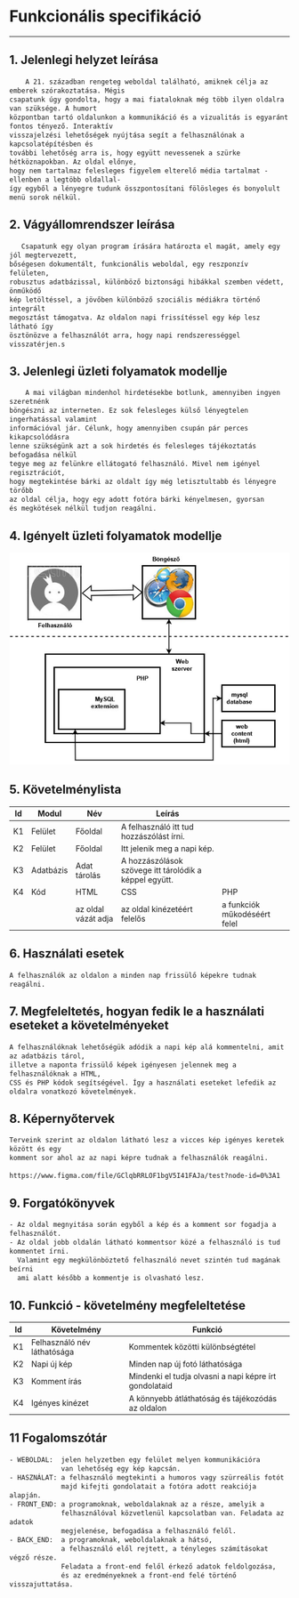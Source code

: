 # Funkcionális specifikáció
___
## 1. Jelenlegi helyzet leírása
        A 21. században rengeteg weboldal található, amiknek célja az emberek szórakoztatása. Mégis
    csapatunk úgy gondolta, hogy a mai fiataloknak még több ilyen oldalra van szüksége. A humort
    központban tartó oldalunkon a kommunikáció és a vizualitás is egyaránt fontos tényező. Interaktív
    visszajelzési lehetőségek nyújtása segít a felhasználónak a kapcsolatépítésben és 
    további lehetőség arra is, hogy együtt nevessenek a szürke hétköznapokban. Az oldal előnye,
    hogy nem tartalmaz felesleges figyelem elterelő média tartalmat -ellenben a legtöbb oldallal-
    így egyből a lényegre tudunk összpontosítani fölösleges és bonyolult menü sorok nélkül.

## 2. Vágyállomrendszer leírása
       Csapatunk egy olyan program írására határozta el magát, amely egy jól megtervezett,
    bőségesen dokumentált, funkcionális weboldal, egy reszponzív felületen,
    robusztus adatbázissal, különböző biztonsági hibákkal szemben védett, önműködő
    kép letöltéssel, a jövőben különböző szociális médiákra történő integrált
    megosztást támogatva. Az oldalon napi frissítéssel egy kép lesz látható így
    ösztönözve a felhasználót arra, hogy napi rendszerességgel visszatérjen.s

## 3. Jelenlegi üzleti folyamatok modellje
        A mai világban mindenhol hirdetésekbe botlunk, amennyiben ingyen szeretnénk
    böngészni az interneten. Ez sok felesleges külső lényegtelen ingerhatással valamint
    információval jár. Célunk, hogy amennyiben csupán pár perces kikapcsolódásra
    lenne szükségünk azt a sok hirdetés és felesleges tájékoztatás befogadása nélkül
    tegye meg az felünkre ellátogató felhasználó. Mivel nem igényel regisztrációt,
    hogy megtekintése bárki az oldalt így még letisztultabb és lényegre törőbb
    az oldal célja, hogy egy adott fotóra bárki kényelmesen, gyorsan
    és megkötések nélkül tudjon reagálni.

## 4. Igényelt üzleti folyamatok modellje

![Untitled Diagram](https://github.com/rokobata510/space/blob/main/pics/Untitled%20Diagram.jpg?raw=true)
     
## 5. Követelménylista

| Id | Modul | Név | Leírás |    |
| :---: | --- | --- | --- | --- |
| K1 | Felület | Főoldal | A felhasználó itt tud hozzászólást írni. | |
| K2 | Felület | Főoldal | Itt jelenik meg a napi kép. |                                         |
| K3 | Adatbázis | Adat tárolás | A hozzászólások szövege itt tárolódik a képpel együtt. |       |
| K4 | Kód  | HTML                |  CSS                         |  PHP                          |
|    |     | az oldal vázát adja | az oldal kinézetéért felelős | a funkciók műkodéséért felel  |

## 6. Használati esetek
    A felhasználók az oldalon a minden nap frissülő képekre tudnak reagálni.

## 7. Megfeleltetés, hogyan fedik le a használati eseteket a követelményeket
    A felhasználóknak lehetőségük adódik a napi kép alá kommentelni, amit az adatbázis tárol,
    illetve a naponta frissülő képek igényesen jelennek meg a felhasználóknak a HTML,
    CSS és PHP kódok segítségével. Így a használati eseteket lefedik az oldalra vonatkozó követelmények.

## 8. Képernyőtervek
    Terveink szerint az oldalon látható lesz a vicces kép igényes keretek között és egy
    komment sor ahol az az napi képre tudnak a felhasználók reagálni.

    https://www.figma.com/file/GClqbRRLOF1bgV5I41FAJa/test?node-id=0%3A1

## 9. Forgatókönyvek
    - Az oldal megnyitása során egyből a kép és a komment sor fogadja a felhasználót. 
    - Az oldal jobb oldalán látható kommentsor közé a felhasználó is tud kommentet írni.
      Valamint egy megkülönböztető felhasználó nevet szintén tud magának beírni
      ami alatt később a kommentje is olvasható lesz.

## 10. Funkció - követelmény megfeleltetése
  | Id | Követelmény | Funkció |
  | :---: | --- | --- |
  | K1 | Felhasználó név láthatósága | Kommentek közötti különbségtétel |
  | K2 | Napi új kép | Minden nap új fotó láthatósága |
  | K3 | Komment írás | Mindenki el tudja olvasni a napi képre írt gondolataid |
  | K4 | Igényes kinézet | A könnyebb átláthatóság és tájékozódás az oldalon |

## 11 Fogalomszótár
    - WEBOLDAL:  jelen helyzetben egy felület melyen kommunikációra
                 van lehetőség egy kép kapcsán.
    - HASZNÁLAT: a felhasználó megtekinti a humoros vagy szürreális fotót
                 majd kifejti gondolatait a fotóra adott reakciója alapján.
    - FRONT_END: a programoknak, weboldalaknak az a része, amelyik a
                 felhasználóval közvetlenül kapcsolatban van. Feladata az adatok
                 megjelenése, befogadása a felhasználó felől.
    - BACK_END:  a programoknak, weboldalaknak a hátsó,
                 a felhasználó elől rejtett, a tényleges számításokat végző része.
                 Feladata a front‑end felől érkező adatok feldolgozása,
                 és az eredményeknek a front‑end felé történő visszajuttatása.
